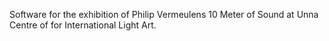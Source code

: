 Software for the exhibition of Philip Vermeulens 10 Meter of Sound at Unna Centre of for International Light Art. 